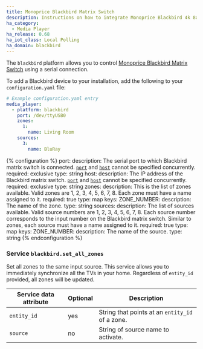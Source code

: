 ```yaml
---
title: Monoprice Blackbird Matrix Switch
description: Instructions on how to integrate Monoprice Blackbird 4k 8x8 HDBaseT Matrix Switch into Home Assistant.
ha_category:
  - Media Player
ha_release: 0.68
ha_iot_class: Local Polling
ha_domain: blackbird
---
```


The `blackbird` platform allows you to control [Monoprice Blackbird Matrix Switch](https://www.monoprice.com/product?p_id=21819) using a serial connection.

To add a Blackbird device to your installation, add the following to your `configuration.yaml` file:

```yaml
# Example configuration.yaml entry
media_player:
  - platform: blackbird
    port: /dev/ttyUSB0
    zones:
      1:
        name: Living Room
    sources:
      3:
        name: BluRay
```

{% configuration %}
port:
  description: The serial port to which Blackbird matrix switch is connected. [`port`](#port) and [`host`](#host) cannot be specified concurrently.
  required: exclusive
  type: string
host:
  description: The IP address of the Blackbird matrix switch. [`port`](#port) and [`host`](#host) cannot be specified concurrently.
  required: exclusive
  type: string
zones:
  description: This is the list of zones available. Valid zones are 1, 2, 3, 4, 5, 6, 7, 8. Each zone must have a name assigned to it.
  required: true
  type: map
  keys:
    ZONE_NUMBER:
      description: The name of the zone.
      type: string
sources:
  description: The list of sources available. Valid source numbers are 1, 2, 3, 4, 5, 6, 7, 8. Each source number corresponds to the input number on the Blackbird matrix switch. Similar to zones, each source must have a name assigned to it.
  required: true
  type: map
  keys:
    ZONE_NUMBER:
      description: The name of the source.
      type: string
{% endconfiguration %}

### Service `blackbird.set_all_zones`

Set all zones to the same input source. This service allows you to immediately synchronize all the TVs in your home. Regardless of `entity_id` provided, all zones will be updated.

| Service data attribute | Optional | Description |
| ---------------------- | -------- | ----------- |
| `entity_id` | yes | String that points at an `entity_id` of a zone.
| `source` | no | String of source name to activate.
